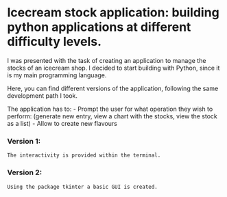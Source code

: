 # Icecream stock application: building python applications at different difficulty levels.

I was presented with the task of creating an application to manage the stocks of an icecream shop.
I decided to start building with Python, since it is my main programming language.

Here, you can find different versions of the application, following the same development path I took.

The application has to:
    - Prompt the user for what operation they wish to perform: (generate new entry, view a chart with the stocks, view the stock as a list)
    - Allow to create new flavours


### Version 1:
    The interactivity is provided within the terminal.

### Version 2:
    Using the package tkinter a basic GUI is created.